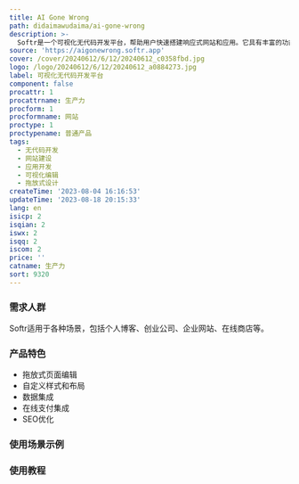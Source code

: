 ```yaml
---
title: AI Gone Wrong
path: didaimawudaima/ai-gone-wrong
description: >-
  Softr是一个可视化无代码开发平台，帮助用户快速搭建响应式网站和应用。它具有丰富的功能和优势，包括易于使用的拖放编辑器、自定义样式和布局、数据集成、在线支付集成、SEO优化等。Softr提供灵活的定价计划，适用于个人用户、创业者和企业客户。它的定位是帮助用户快速搭建专业的网站和应用，无需编码。
source: 'https://aigonewrong.softr.app'
cover: /cover/20240612/6/12/20240612_c0358fbd.jpg
logo: /logo/20240612/6/12/20240612_a0884273.jpg
label: 可视化无代码开发平台
component: false
procattr: 1
procattrname: 生产力
procform: 1
procformname: 网站
proctype: 1
proctypename: 普通产品
tags:
  - 无代码开发
  - 网站建设
  - 应用开发
  - 可视化编辑
  - 拖放式设计
createTime: '2023-08-04 16:16:53'
updateTime: '2023-08-18 20:15:33'
lang: en
isicp: 2
isqian: 2
iswx: 2
isqq: 2
iscom: 2
price: ''
catname: 生产力
sort: 9320
---
```




### 需求人群
Softr适用于各种场景，包括个人博客、创业公司、企业网站、在线商店等。

### 产品特色
- 拖放式页面编辑
- 自定义样式和布局
- 数据集成
- 在线支付集成
- SEO优化

### 使用场景示例


### 使用教程


  
